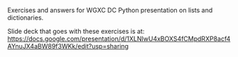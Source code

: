 Exercises and answers for WGXC DC Python presentation on lists and dictionaries.

Slide deck that goes with these exercises is at: https://docs.google.com/presentation/d/1XLNIwU4xBOXS4fCMpdRXP8acf4AYnuJX4aBW89f3WKk/edit?usp=sharing
